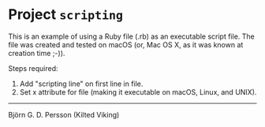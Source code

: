 # Project `scripting`

This is an example of using a Ruby file (.rb) as an executable script file. The
file was created and tested on macOS (or, Mac OS X, as it was known at creation
time ;-)).

Steps required:

1. Add "scripting line" on first line in file.
2. Set x attribute for file (making it executable on macOS, Linux, and UNIX).

---
Björn G. D. Persson (Kilted Viking)